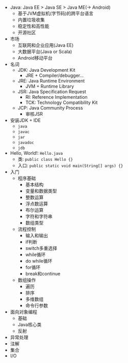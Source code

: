 - Java: Java EE > Java SE > Java ME(-> Android)
    - 基于JVM虚拟机(字节码)的跨平台语言
    - 内置垃圾收集
    - 稳定性和高性能
    - 开源社区
- 市场
    - 互联网和企业应用(Java EE)
    - 大数据平台(Java or Scala)
    - Android移动平台
- 名词
    - JDK: Java Development Kit
        - JRE + Compiler/debugger...
    - JRE: Java Runtime Environment
        - JVM + Runtime Library
    - JSR: Java Specification Request
        - RI: Reference Implementation
        - TCK: Technology Compatibility Kit
    - JCP: Java Community Process
        - 审核JSR
- 安装JDK + IDE
    - `java`
    - `javac`
    - `jar`
    - `javadoc`
    - `jdb`
- Hello, World!: `Hello.java`
    - 类: `public class Hello {}`
    - 入口: `public static void main(String[] args) {}` 
- 入门
    - 程序基础
        - 基本结构
        - 变量和数据类型
        - 整数运算
        - 浮点数运算
        - 布尔运算
        - 字符和字符串
        - 数组类型
    - 流程控制
        - 输入和输出
        - if判断
        - switch多重选择
        - while循环
        - do while循环
        - for循环
        - break和continue
    - 数组操作
        - 遍历
        - 排序
        - 多维数组
        - 命令行参数
- 面向对象编程
    - 基础
    - Java核心类
    - 反射
- 异常处理
- 注解
- 集合
- I/O